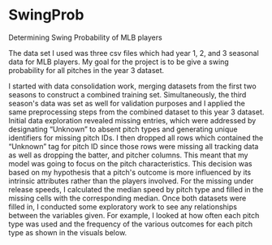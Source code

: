 # SwingProb
Determining Swing Probability of MLB players

The data set I used was three csv files which had year 1, 2, and 3 seasonal data for MLB players. My goal for the project is to be give a swing probability for all pitches in the year 3 dataset. 

I started with data consolidation work, merging datasets from the first two seasons to construct a combined training set. Simultaneously, the third season's data was set as well for validation purposes and I applied the same preprocessing steps from the combined dataset to this year 3 dataset. Initial data exploration revealed missing entries, which were addressed by designating “Unknown” to absent pitch types and generating unique identifiers for missing pitch IDs. I then dropped all rows which contained the “Unknown” tag for pitch ID since those rows were missing all tracking data as well as dropping the batter, and pitcher columns. This meant that my model was going to focus on the pitch characteristics. This decision was based on my hypothesis that a pitch's outcome is more influenced by its intrinsic attributes rather than the players involved. For the missing under release speeds, I calculated the median speed by pitch type and filled in the missing cells with the corresponding median. Once both datasets were filled in, I conducted some exploratory work to see any relationships between the variables given. For example, I looked at how often each pitch type was used and the frequency of the various outcomes for each pitch type as shown in the visuals below. 
